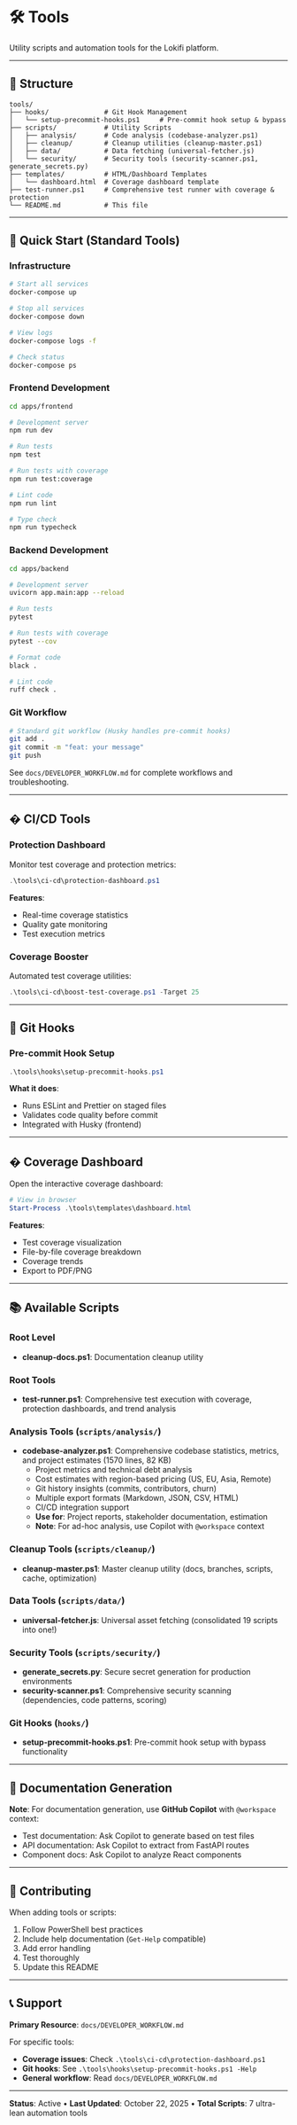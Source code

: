 # 🛠️ Tools

Utility scripts and automation tools for the Lokifi platform.

---

## 📂 Structure

```
tools/
├── hooks/              # Git Hook Management
│   └── setup-precommit-hooks.ps1     # Pre-commit hook setup & bypass
├── scripts/            # Utility Scripts
│   ├── analysis/       # Code analysis (codebase-analyzer.ps1)
│   ├── cleanup/        # Cleanup utilities (cleanup-master.ps1)
│   ├── data/           # Data fetching (universal-fetcher.js)
│   └── security/       # Security tools (security-scanner.ps1, generate_secrets.py)
├── templates/          # HTML/Dashboard Templates
│   └── dashboard.html  # Coverage dashboard template
├── test-runner.ps1     # Comprehensive test runner with coverage & protection
└── README.md           # This file
```

---

## 🚀 Quick Start (Standard Tools)

### Infrastructure
```bash
# Start all services
docker-compose up

# Stop all services
docker-compose down

# View logs
docker-compose logs -f

# Check status
docker-compose ps
```

### Frontend Development
```bash
cd apps/frontend

# Development server
npm run dev

# Run tests
npm test

# Run tests with coverage
npm run test:coverage

# Lint code
npm run lint

# Type check
npm run typecheck
```

### Backend Development
```bash
cd apps/backend

# Development server
uvicorn app.main:app --reload

# Run tests
pytest

# Run tests with coverage
pytest --cov

# Format code
black .

# Lint code
ruff check .
```

### Git Workflow
```bash
# Standard git workflow (Husky handles pre-commit hooks)
git add .
git commit -m "feat: your message"
git push
```

See `docs/DEVELOPER_WORKFLOW.md` for complete workflows and troubleshooting.

---

## �️ CI/CD Tools

### Protection Dashboard
Monitor test coverage and protection metrics:

```powershell
.\tools\ci-cd\protection-dashboard.ps1
```

**Features**:
- Real-time coverage statistics
- Quality gate monitoring
- Test execution metrics

### Coverage Booster
Automated test coverage utilities:

```powershell
.\tools\ci-cd\boost-test-coverage.ps1 -Target 25
```

---

## 🔧 Git Hooks

### Pre-commit Hook Setup
```powershell
.\tools\hooks\setup-precommit-hooks.ps1
```

**What it does**:
- Runs ESLint and Prettier on staged files
- Validates code quality before commit
- Integrated with Husky (frontend)


---

## � Coverage Dashboard

Open the interactive coverage dashboard:

```powershell
# View in browser
Start-Process .\tools\templates\dashboard.html
```

**Features**:
- Test coverage visualization
- File-by-file coverage breakdown
- Coverage trends
- Export to PDF/PNG

---

## 📚 Available Scripts

### Root Level
- **cleanup-docs.ps1**: Documentation cleanup utility
### Root Tools
- **test-runner.ps1**: Comprehensive test execution with coverage, protection dashboards, and trend analysis

### Analysis Tools (`scripts/analysis/`)
- **codebase-analyzer.ps1**: Comprehensive codebase statistics, metrics, and project estimates (1570 lines, 82 KB)
  - Project metrics and technical debt analysis
  - Cost estimates with region-based pricing (US, EU, Asia, Remote)
  - Git history insights (commits, contributors, churn)
  - Multiple export formats (Markdown, JSON, CSV, HTML)
  - CI/CD integration support
  - **Use for**: Project reports, stakeholder documentation, estimation
  - **Note**: For ad-hoc analysis, use Copilot with `@workspace` context

### Cleanup Tools (`scripts/cleanup/`)
- **cleanup-master.ps1**: Master cleanup utility (docs, branches, scripts, cache, optimization)

### Data Tools (`scripts/data/`)
- **universal-fetcher.js**: Universal asset fetching (consolidated 19 scripts into one!)

### Security Tools (`scripts/security/`)
- **generate_secrets.py**: Secure secret generation for production environments
- **security-scanner.ps1**: Comprehensive security scanning (dependencies, code patterns, scoring)

### Git Hooks (`hooks/`)
- **setup-precommit-hooks.ps1**: Pre-commit hook setup with bypass functionality

---

## 📝 **Documentation Generation**

**Note**: For documentation generation, use **GitHub Copilot** with `@workspace` context:
- Test documentation: Ask Copilot to generate based on test files
- API documentation: Ask Copilot to extract from FastAPI routes
- Component docs: Ask Copilot to analyze React components

---

## 🤝 Contributing

When adding tools or scripts:
1. Follow PowerShell best practices
2. Include help documentation (`Get-Help` compatible)
3. Add error handling
4. Test thoroughly
5. Update this README

---

## 📞 Support

**Primary Resource**: `docs/DEVELOPER_WORKFLOW.md`

For specific tools:
- **Coverage issues**: Check `.\tools\ci-cd\protection-dashboard.ps1`
- **Git hooks**: See `.\tools\hooks\setup-precommit-hooks.ps1 -Help`
- **General workflow**: Read `docs/DEVELOPER_WORKFLOW.md`

---

**Status**: Active • **Last Updated**: October 22, 2025 • **Total Scripts**: 7 ultra-lean automation tools
